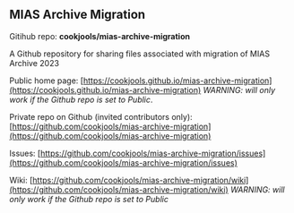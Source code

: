 ## MIAS Archive Migration 

Gitihub repo: **cookjools/mias-archive-migration**

A Github repository for sharing files associated with migration of MIAS Archive 2023

Public home page: [https://cookjools.github.io/mias-archive-migration](https://cookjools.github.io/mias-archive-migration) _WARNING: will only work if the Github repo is set to Public_.

Private repo on Github (invited contributors only): [https://github.com/cookjools/mias-archive-migration](https://github.com/cookjools/mias-archive-migration)

Issues: [https://github.com/cookjools/mias-archive-migration/issues](https://github.com/cookjools/mias-archive-migration/issues)

Wiki: [https://github.com/cookjools/mias-archive-migration/wiki](https://github.com/cookjools/mias-archive-migration/wiki) _WARNING: will only work if the Github repo is set to Public_
